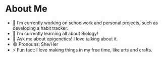 # About Me



- 🔭 I’m currently working on schoolwork and personal projects, such as developing a habit tracker.
- 🌱 I’m currently learning all about Biology!
- 💬 Ask me about epigenetics! I love talking about it.
- 😄 Pronouns: She/Her
- ⚡ Fun fact: I love making things in my free time, like arts and crafts.

